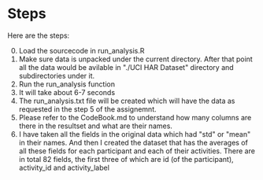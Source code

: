 Steps
======================

Here are the steps:

0. Load the sourcecode in run_analysis.R
0. Make sure data is unpacked under the current directory. After that point all the data would be avilable in "./UCI HAR Dataset" directory and subdirectories under it.
0. Run the run_analysis function
0. It will take about 6-7 seconds
0. The run_analysis.txt file will be created which will have the data as requested in the step 5 of the assignemnt.
0. Please refer to the CodeBook.md to understand how many columns are there in the resultset and what are their names.
0. I have taken all the fields in the original data which had "std" or "mean" in their names. And then I created the dataset that has the averages of all these fields for each participant and each of their activities. There are in total 82 fields, the first three of which are id (of the participant), activity_id and activity_label